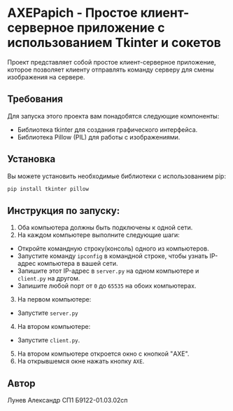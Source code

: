 # AXEPapich - Простое клиент-серверное приложение с использованием Tkinter и сокетов

Проект представляет собой простое клиент-серверное приложение, которое позволяет клиенту отправлять команду серверу для смены изображения на сервере.

## Требования

Для запуска этого проекта вам понадобятся следующие компоненты:

- Библиотека tkinter для создания графического интерфейса.
- Библиотека Pillow (PIL) для работы с изображениями.

## Установка

Вы можете установить необходимые библиотеки с использованием pip:

```bash
pip install tkinter pillow
```
## Инструкция по запуску:

  1. Оба компьютера должны быть подключены к одной сети.
  2. На каждом компьютере выполните следующие шаги:
   - Откройте командную строку(консоль) одного из компьютеров.
   - Запустите команду `ipconfig` в командной строке, чтобы узнать IP-адрес компьютера в вашей сети.
   - Запишите этот IP-адрес в `server.py` на одном компьютере и  `client.py` на другом.
   - Запишите любой порт от `0` до `65535` на обоих компьютерах. 
  3. На первом компьютере:
   - Запустите `server.py`
  4.  На втором компьютере:
   - Запустите `client.py`.
  5. На втором компьютере откроется окно с кнопкой "AXE".
  6. На открывшемся окне нажать кнопку `AXE`.
     
## Автор
Лунев Александр СП1 Б9122-01.03.02сп
